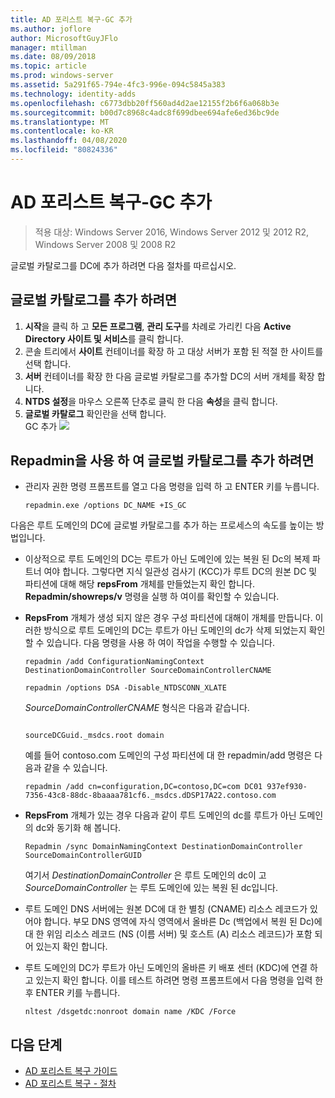 ```yaml
---
title: AD 포리스트 복구-GC 추가
ms.author: joflore
author: MicrosoftGuyJFlo
manager: mtillman
ms.date: 08/09/2018
ms.topic: article
ms.prod: windows-server
ms.assetid: 5a291f65-794e-4fc3-996e-094c5845a383
ms.technology: identity-adds
ms.openlocfilehash: c6773dbb20ff560ad4d2ae12155f2b6f6a068b3e
ms.sourcegitcommit: b00d7c8968c4adc8f699dbee694afe6ed36bc9de
ms.translationtype: MT
ms.contentlocale: ko-KR
ms.lasthandoff: 04/08/2020
ms.locfileid: "80824336"
---
```

# <a name="ad-forest-recovery---adding-the-gc"></a>AD 포리스트 복구-GC 추가

>적용 대상: Windows Server 2016, Windows Server 2012 및 2012 R2, Windows Server 2008 및 2008 R2

글로벌 카탈로그를 DC에 추가 하려면 다음 절차를 따르십시오.  
  
## <a name="to-add-the-global-catalog"></a>글로벌 카탈로그를 추가 하려면  
  
1. **시작**을 클릭 하 고 **모든 프로그램**, **관리 도구**를 차례로 가리킨 다음 **Active Directory 사이트 및 서비스**를 클릭 합니다.  
2. 콘솔 트리에서 **사이트** 컨테이너를 확장 하 고 대상 서버가 포함 된 적절 한 사이트를 선택 합니다.  
3. **서버** 컨테이너를 확장 한 다음 글로벌 카탈로그를 추가할 DC의 서버 개체를 확장 합니다.  
4. **NTDS 설정**을 마우스 오른쪽 단추로 클릭 한 다음 **속성**을 클릭 합니다.  
5. **글로벌 카탈로그** 확인란을 선택 합니다.  
GC 추가 ![](media/AD-Forest-Recovery-Add-GC/addgc1.png)

## <a name="to-add-the-global-catalog-using-repadmin"></a>Repadmin을 사용 하 여 글로벌 카탈로그를 추가 하려면  

- 관리자 권한 명령 프롬프트를 열고 다음 명령을 입력 하 고 ENTER 키를 누릅니다.  

   ```  
   repadmin.exe /options DC_NAME +IS_GC  
   ```  

다음은 루트 도메인의 DC에 글로벌 카탈로그를 추가 하는 프로세스의 속도를 높이는 방법입니다.  

- 이상적으로 루트 도메인의 DC는 루트가 아닌 도메인에 있는 복원 된 Dc의 복제 파트너 여야 합니다. 그렇다면 지식 일관성 검사기 (KCC)가 루트 DC의 원본 DC 및 파티션에 대해 해당 **repsFrom** 개체를 만들었는지 확인 합니다. **Repadmin/showreps/v** 명령을 실행 하 여이를 확인할 수 있습니다. 

- **RepsFrom** 개체가 생성 되지 않은 경우 구성 파티션에 대해이 개체를 만듭니다. 이러한 방식으로 루트 도메인의 DC는 루트가 아닌 도메인의 dc가 삭제 되었는지 확인할 수 있습니다. 다음 명령을 사용 하 여이 작업을 수행할 수 있습니다.  

   ```
   repadmin /add ConfigurationNamingContext DestinationDomainController SourceDomainControllerCNAME  
   ```

   ```
   repadmin /options DSA -Disable_NTDSCONN_XLATE  
   ```

   *SourceDomainControllerCNAME* 형식은 다음과 같습니다.  

   ```
  
   sourceDCGuid._msdcs.root domain  
   ```

   예를 들어 contoso.com 도메인의 구성 파티션에 대 한 repadmin/add 명령은 다음과 같을 수 있습니다.  

   ```
   repadmin /add cn=configuration,DC=contoso,DC=com DC01 937ef930-7356-43c8-88dc-8baaaa781cf6._msdcs.dDSP17A22.contoso.com  
   ```

- **RepsFrom** 개체가 있는 경우 다음과 같이 루트 도메인의 dc를 루트가 아닌 도메인의 dc와 동기화 해 봅니다.  

   ```
   Repadmin /sync DomainNamingContext DestinationDomainController SourceDomainControllerGUID  
   ```

   여기서 *DestinationDomainController* 은 루트 도메인의 dc이 고 *SourceDomainController* 는 루트 도메인에 있는 복원 된 dc입니다. 

- 루트 도메인 DNS 서버에는 원본 DC에 대 한 별칭 (CNAME) 리소스 레코드가 있어야 합니다. 부모 DNS 영역에 자식 영역에서 올바른 Dc (백업에서 복원 된 Dc)에 대 한 위임 리소스 레코드 (NS (이름 서버) 및 호스트 (A) 리소스 레코드)가 포함 되어 있는지 확인 합니다. 
- 루트 도메인의 DC가 루트가 아닌 도메인의 올바른 키 배포 센터 (KDC)에 연결 하 고 있는지 확인 합니다. 이를 테스트 하려면 명령 프롬프트에서 다음 명령을 입력 한 후 ENTER 키를 누릅니다.  

   ```
   nltest /dsgetdc:nonroot domain name /KDC /Force  
   ```

## <a name="next-steps"></a>다음 단계

- [AD 포리스트 복구 가이드](AD-Forest-Recovery-Guide.md)
- [AD 포리스트 복구 - 절차](AD-Forest-Recovery-Procedures.md)  
